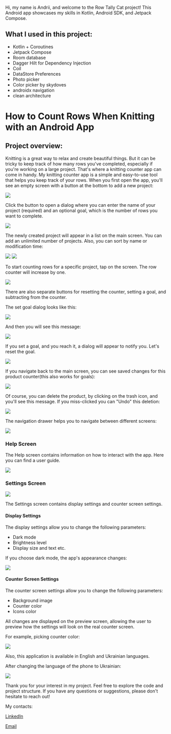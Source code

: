Hi, my name is Andrii, and welcome to the Row Tally Cat project! This Android app showcases my skills in Kotlin, Android SDK, and Jetpack Compose.

## What I used in this project:

- Kotlin + Coroutines
- Jetpack Compose
- Room database
- Dagger Hilt for Dependency Injection
- Coil
- DataStore Preferences
- Photo picker
- Color picker by skydoves
- androidx navigation
- clean architecture

# How to Count Rows When Knitting with an Android App

## Project overview:

Knitting is a great way to relax and create beautiful things. But it can be tricky to keep track of how many rows you've completed, especially if you're working on a large project. That's where a knitting counter app can come in handy.
My knitting counter app is a simple and easy-to-use tool that helps you keep track of your rows. When you first open the app, you'll see an empty screen with a button at the bottom to add a new project:

<img src="./app/images/home-screen.png">


Click the button to open a dialog where you can enter the name of your project (required) and an optional goal, which is the number of rows you want to complete.

<img src="./app/images/add_product_dialog.png">


The newly created project will appear in a list on the main screen. You can add an unlimited number of projects.
Also, you can sort by name or modification time:

<img src="./app/images/sorted_by_name.png">


<img src="./app/images/sorted_by_modification_time.png">


To start counting rows for a specific project, tap on the screen. The row counter will increase by one.

<img src="./app/images/counter_screen.png">

There are also separate buttons for resetting the counter, setting a goal, and subtracting from the counter.

The set goal dialog looks like this:

<img src="./app/images/set_goal_dialog.png">

And then you will see this message:

<img src="./app/images/set_goal_message.png">

If you set a goal, and you reach it, a dialog will appear to notify you. Let's reset the goal.

<img src="./app/images/achieved_goal_dialog.png">

If you navigate back to the main screen, you can see saved changes for this product counter(this also works for goals):

<img src="./app/images/home_screen_after_counter_changes.png">

Of course, you can delete the product, by clicking on the trash icon, and you'll see this message. If you miss-clicked you can "Undo" this deletion:

<img src="./app/images/deleted_product_message.png">


The navigation drawer helps you to navigate between different screens:

<img src="./app/images/navigation_drawer.png">

### Help Screen
The Help screen contains information on how to interact with the app. Here you can find a user guide.

<img src="./app/images/help_screen.png">

### Settings Screen

<img src="./app/images/settings_screen_init.png">


The Settings screen contains display settings and counter screen settings.
#### Display Settings
The display settings allow you to change the following parameters:
- Dark mode
- Brightness level
- Display size and text etc.

If you choose dark mode, the app's appearance changes:

<img src="./app/images/dark_mode.png">

#### Counter Screen Settings

The counter screen settings allow you to change the following parameters:
- Background image
- Counter color
- Icons color

All changes are displayed on the preview screen, allowing the user to preview how the settings will look on the real counter screen.

For example, picking counter color:

<img src="./app/images/picking_color.png">

Also, this application is available in English and Ukrainian languages.

After changing the language of the phone to Ukrainian:

<img src="./app/images/language_change.png">


Thank you for your interest in my project. Feel free to explore the code and project structure. If you have any questions or suggestions, please don't hesitate to reach out!

My contacts:

[LinkedIn](https://www.linkedin.com/in/andrii-seleznov-32142721a/) 

[Email](https://mail.google.com/mail/?view=cm&to=seleznov.andriy@gmail.com) 